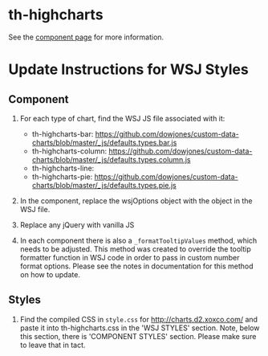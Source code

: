 # th-highcharts

See the [component page](http://thelmanews.github.io/th-highcharts) for more information.

# Update Instructions for WSJ Styles

## Component

1) For each type of chart, find the WSJ JS file associated with it: 
   - th-highcharts-bar: https://github.com/dowjones/custom-data-charts/blob/master/_js/defaults.types.bar.js 
   - th-highcharts-column: https://github.com/dowjones/custom-data-charts/blob/master/_js/defaults.types.column.js
   - th-highcharts-line: 
   - th-highcharts-pie: https://github.com/dowjones/custom-data-charts/blob/master/_js/defaults.types.pie.js

2) In the component, replace the wsjOptions object with the object in the WSJ file.

3) Replace any jQuery with vanilla JS

4) In each component there is also a `_formatTooltipValues` method, which needs to be adjusted. 
This method was created to override the tooltip formatter function in WSJ code in order to pass in custom number format options. 
Please see the notes in documentation for this method on how to update.

## Styles

1) Find the compiled CSS in `style.css` for http://charts.d2.xoxco.com/ and paste it into th-highcharts.css in the 'WSJ STYLES' section. 
Note, below this section, there is 'COMPONENT STYLES' section. Please make sure to leave that in tact.





